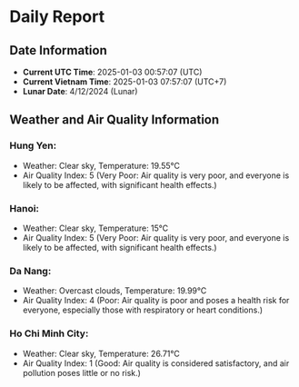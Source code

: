 # Daily Report
## Date Information
- **Current UTC Time**: 2025-01-03 00:57:07 (UTC)
- **Current Vietnam Time**: 2025-01-03 07:57:07 (UTC+7)
- **Lunar Date**: 4/12/2024 (Lunar)

## Weather and Air Quality Information

### Hung Yen:
- Weather: Clear sky, Temperature: 19.55°C
- Air Quality Index: 5 (Very Poor: Air quality is very poor, and everyone is likely to be affected, with significant health effects.)

### Hanoi:
- Weather: Clear sky, Temperature: 15°C
- Air Quality Index: 5 (Very Poor: Air quality is very poor, and everyone is likely to be affected, with significant health effects.)

### Da Nang:
- Weather: Overcast clouds, Temperature: 19.99°C
- Air Quality Index: 4 (Poor: Air quality is poor and poses a health risk for everyone, especially those with respiratory or heart conditions.)

### Ho Chi Minh City:
- Weather: Clear sky, Temperature: 26.71°C
- Air Quality Index: 1 (Good: Air quality is considered satisfactory, and air pollution poses little or no risk.)
